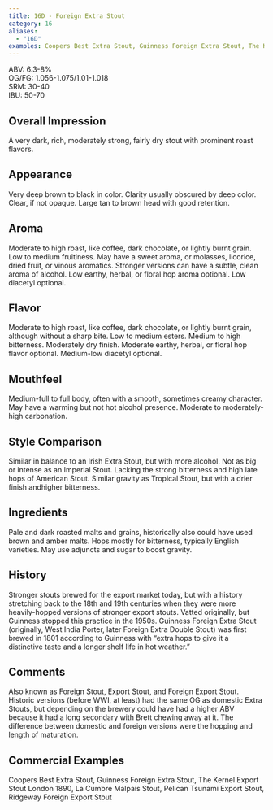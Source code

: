 ```yaml
---
title: 16D - Foreign Extra Stout
category: 16
aliases: 
  - "16D"
examples: Coopers Best Extra Stout, Guinness Foreign Extra Stout, The Kernel Export Stout London 1890, La Cumbre Malpais Stout, Pelican Tsunami Export Stout, Ridgeway Foreign Export Stout
---
```


ABV: 6.3-8%  
OG/FG: 1.056-1.075/1.01-1.018  
SRM: 30-40  
IBU: 50-70

## Overall Impression
A very dark, rich, moderately strong, fairly dry stout with prominent roast flavors.

## Appearance
Very deep brown to black in color. Clarity usually obscured by deep color. Clear, if not opaque. Large tan to brown head with good retention.

## Aroma
Moderate to high roast, like coffee, dark chocolate, or lightly burnt grain. Low to medium fruitiness. May have a sweet aroma, or molasses, licorice, dried fruit, or vinous aromatics. Stronger versions can have a subtle, clean aroma of alcohol. Low earthy, herbal, or floral hop aroma optional. Low diacetyl optional.

## Flavor
Moderate to high roast, like coffee, dark chocolate, or lightly burnt grain, although without a sharp bite. Low to medium esters. Medium to high bitterness. Moderately dry finish. Moderate earthy, herbal, or floral hop flavor optional. Medium-low diacetyl optional.

## Mouthfeel
Medium-full to full body, often with a smooth, sometimes creamy character. May have a warming but not hot alcohol presence. Moderate to moderately-high carbonation.

## Style Comparison
Similar in balance to an Irish Extra Stout, but with more alcohol. Not as big or intense as an Imperial Stout. Lacking the strong bitterness and high late hops of American Stout. Similar gravity as Tropical Stout, but with a drier finish andhigher bitterness.

## Ingredients
Pale and dark roasted malts and grains, historically also could have used brown and amber malts. Hops mostly for bitterness, typically English varieties. May use adjuncts and sugar to boost gravity.

## History
Stronger stouts brewed for the export market today, but with a history stretching back to the 18th and 19th centuries when they were more heavily-hopped versions of stronger export stouts. Vatted originally, but Guinness stopped this practice in the 1950s. Guinness Foreign Extra Stout (originally, West India Porter, later Foreign Extra Double Stout) was first brewed in 1801 according to Guinness with “extra hops to give it a distinctive taste and a longer shelf life in hot weather.”

## Comments
Also known as Foreign Stout, Export Stout, and Foreign Export Stout. Historic versions (before WWI, at least) had the same OG as domestic Extra Stouts, but depending on the brewery could have had a higher ABV because it had a long secondary with Brett chewing away at it. The difference between domestic and foreign versions were the hopping and length of maturation.

## Commercial Examples
Coopers Best Extra Stout, Guinness Foreign Extra Stout, The Kernel Export Stout London 1890, La Cumbre Malpais Stout, Pelican Tsunami Export Stout, Ridgeway Foreign Export Stout





